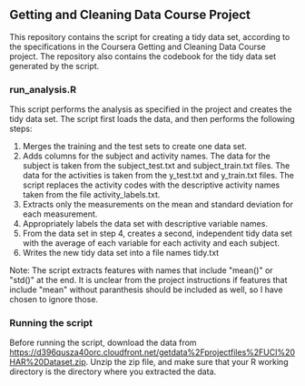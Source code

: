 ## Getting and Cleaning Data Course Project

This repository contains the script for creating a tidy data set, according to the specifications in the Coursera Getting and Cleaning Data Course project.
The repository also contains the codebook for the tidy data set generated by the script.

### run_analysis.R

This script performs the analysis as specified in the project and creates the tidy data set.
The script first loads the data, and then performs the following steps:

1. Merges the training and the test sets to create one data set.
2. Adds columns for the subject and activity names. The data for the subject is taken from the subject_test.txt and subject_train.txt files. The data for the activities is taken from the y_test.txt and y_train.txt files. The script replaces the activity codes with the descriptive activity names taken from the file activity_labels.txt.
2. Extracts only the measurements on the mean and standard deviation for each measurement.
4. Appropriately labels the data set with descriptive variable names.
5. From the data set in step 4, creates a second, independent tidy data set with the average of each variable for each activity and each subject.
6. Writes the new tidy data set into a file names tidy.txt

Note: The script extracts features with names that include "mean()" or "std()" at the end. It is unclear from the project instructions if features that include "mean" without paranthesis should be included as well, so I have chosen to ignore those.

### Running the script

Before running the script, download the data from https://d396qusza40orc.cloudfront.net/getdata%2Fprojectfiles%2FUCI%20HAR%20Dataset.zip.
Unzip the zip file, and make sure that your R working directory is the directory where you extracted the data.
